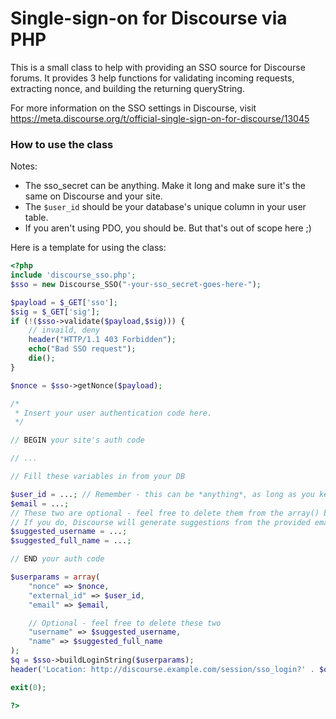 # Single-sign-on for Discourse via PHP
This is a small class to help with providing an SSO source for Discourse forums.
It provides 3 help functions for validating incoming requests, extracting nonce, and building the returning queryString.

For more information on the SSO settings in Discourse, visit <https://meta.discourse.org/t/official-single-sign-on-for-discourse/13045>



### How to use the class

Notes:

 - The sso_secret can be anything. Make it long and make sure it's the same on Discourse and your site.
 - The `$user_id` should be your database's unique column in your user table.
 - If you aren't using PDO, you should be. But that's out of scope here ;)

Here is a template for using the class:

```php
<?php
include 'discourse_sso.php';
$sso = new Discourse_SSO("-your-sso_secret-goes-here-");

$payload = $_GET['sso'];
$sig = $_GET['sig'];
if (!($sso->validate($payload,$sig))) {
    // invaild, deny
    header("HTTP/1.1 403 Forbidden");
    echo("Bad SSO request");
    die();
}

$nonce = $sso->getNonce($payload);

/*
 * Insert your user authentication code here.
 */

// BEGIN your site's auth code

// ...

// Fill these variables in from your DB

$user_id = ...; // Remember - this can be *anything*, as long as you keep it consistent!
$email = ...;
// These two are optional - feel free to delete them from the array() below
// If you do, Discourse will generate suggestions from the provided email.
$suggested_username = ...;
$suggested_full_name = ...;

// END your auth code

$userparams = array(
    "nonce" => $nonce,
    "external_id" => $user_id,
    "email" => $email,

    // Optional - feel free to delete these two
    "username" => $suggested_username,
    "name" => $suggested_full_name
);
$q = $sso->buildLoginString($userparams);
header('Location: http://discourse.example.com/session/sso_login?' . $q);

exit(0);

?>
```
